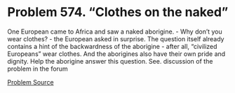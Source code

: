 # Problem 574. “Clothes on the naked”

One European came to Africa and saw a naked aborigine. - Why don’t you wear clothes? - the European asked in surprise. The question itself already contains a hint of the backwardness of the aborigine - after all, “civilized Europeans” wear clothes. And the aborigines also have their own pride and dignity. Help the aborigine answer this question. See. discussion of the problem in the forum

[Problem Source](https://www.trizland.ru/tasks/1618/)
